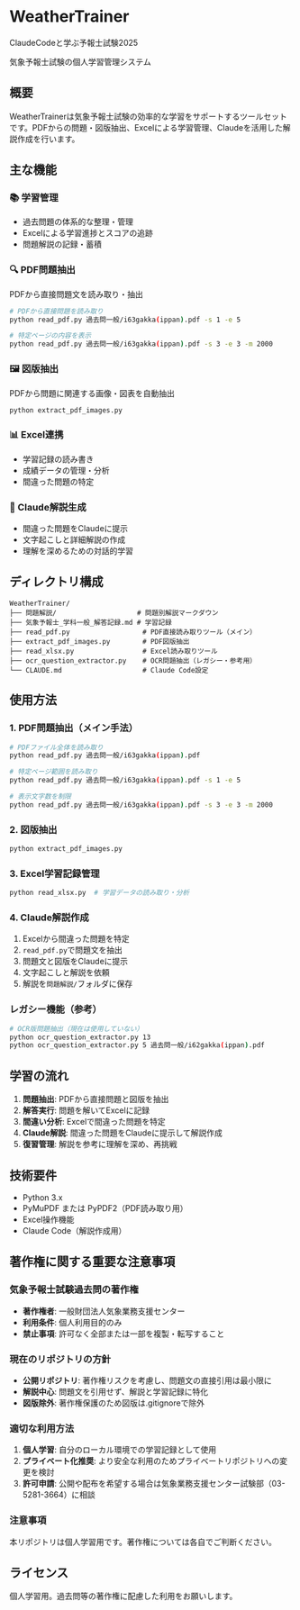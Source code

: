 # WeatherTrainer

ClaudeCodeと学ぶ予報士試験2025

気象予報士試験の個人学習管理システム

## 概要

WeatherTrainerは気象予報士試験の効率的な学習をサポートするツールセットです。PDFからの問題・図版抽出、Excelによる学習管理、Claudeを活用した解説作成を行います。

## 主な機能

### 📚 学習管理
- 過去問題の体系的な整理・管理
- Excelによる学習進捗とスコアの追跡
- 問題解説の記録・蓄積

### 🔍 PDF問題抽出
PDFから直接問題文を読み取り・抽出
```bash
# PDFから直接問題を読み取り
python read_pdf.py 過去問一般/i63gakka(ippan).pdf -s 1 -e 5

# 特定ページの内容を表示
python read_pdf.py 過去問一般/i63gakka(ippan).pdf -s 3 -e 3 -m 2000
```

### 🖼️ 図版抽出
PDFから問題に関連する画像・図表を自動抽出
```bash
python extract_pdf_images.py
```

### 📊 Excel連携
- 学習記録の読み書き
- 成績データの管理・分析
- 間違った問題の特定

### 🤖 Claude解説生成
- 間違った問題をClaudeに提示
- 文字起こしと詳細解説の作成
- 理解を深めるための対話的学習

## ディレクトリ構成

```
WeatherTrainer/
├── 問題解説/                    # 問題別解説マークダウン
├── 気象予報士_学科一般_解答記録.md # 学習記録
├── read_pdf.py                  # PDF直接読み取りツール（メイン）
├── extract_pdf_images.py        # PDF図版抽出
├── read_xlsx.py                 # Excel読み取りツール
├── ocr_question_extractor.py    # OCR問題抽出（レガシー・参考用）
└── CLAUDE.md                    # Claude Code設定
```

## 使用方法

### 1. PDF問題抽出（メイン手法）
```bash
# PDFファイル全体を読み取り
python read_pdf.py 過去問一般/i63gakka(ippan).pdf

# 特定ページ範囲を読み取り
python read_pdf.py 過去問一般/i63gakka(ippan).pdf -s 1 -e 5

# 表示文字数を制限
python read_pdf.py 過去問一般/i63gakka(ippan).pdf -s 3 -e 3 -m 2000
```

### 2. 図版抽出
```bash
python extract_pdf_images.py
```

### 3. Excel学習記録管理
```bash
python read_xlsx.py  # 学習データの読み取り・分析
```

### 4. Claude解説作成
1. Excelから間違った問題を特定
2. `read_pdf.py`で問題文を抽出
3. 問題文と図版をClaudeに提示
4. 文字起こしと解説を依頼
5. 解説を`問題解説/`フォルダに保存

### レガシー機能（参考）
```bash
# OCR版問題抽出（現在は使用していない）
python ocr_question_extractor.py 13
python ocr_question_extractor.py 5 過去問一般/i62gakka(ippan).pdf
```

## 学習の流れ

1. **問題抽出**: PDFから直接問題と図版を抽出
2. **解答実行**: 問題を解いてExcelに記録
3. **間違い分析**: Excelで間違った問題を特定
4. **Claude解説**: 間違った問題をClaudeに提示して解説作成
5. **復習管理**: 解説を参考に理解を深め、再挑戦

## 技術要件

- Python 3.x
- PyMuPDF または PyPDF2（PDF読み取り用）
- Excel操作機能
- Claude Code（解説作成用）

## 著作権に関する重要な注意事項

### 気象予報士試験過去問の著作権
- **著作権者**: 一般財団法人気象業務支援センター
- **利用条件**: 個人利用目的のみ
- **禁止事項**: 許可なく全部または一部を複製・転写すること

### 現在のリポジトリの方針
- **公開リポジトリ**: 著作権リスクを考慮し、問題文の直接引用は最小限に
- **解説中心**: 問題文を引用せず、解説と学習記録に特化
- **図版除外**: 著作権保護のため図版は.gitignoreで除外

### 適切な利用方法
1. **個人学習**: 自分のローカル環境での学習記録として使用
2. **プライベート化推奨**: より安全な利用のためプライベートリポジトリへの変更を検討
3. **許可申請**: 公開や配布を希望する場合は気象業務支援センター試験部（03-5281-3664）に相談

### 注意事項
本リポジトリは個人学習用です。著作権については各自でご判断ください。

## ライセンス

個人学習用。過去問等の著作権に配慮した利用をお願いします。